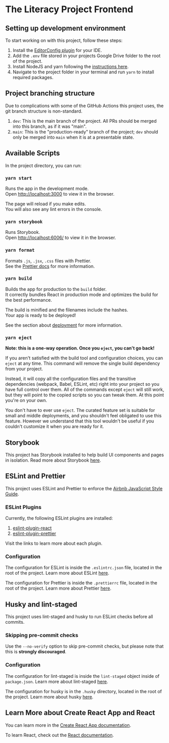# The Literacy Project Frontend

## Setting up development environment

To start working on with this project, follow these steps:
1. Install the [EditorConfig plugin](https://editorconfig.org/#download) for your IDE.
1. Add the `.env` file stored in your projects Google Drive folder to the root of the project.
1. Install NodeJS and yarn following the [instructions here](https://classic.yarnpkg.com/lang/en/docs/install).
1. Navigate to the project folder in your terminal and run `yarn` to install required packages.

## Project branching structure

Due to complications with some of the GitHub Actions this project uses, the git branch structure is non-standard.

1. `dev`: This is the main branch of the project. All PRs should be merged into this branch, as if it was "main".
1. `main`: This is the "production-ready" branch of the project; `dev` should only be merged into `main` when it is at a presentable state.

## Available Scripts

In the project directory, you can run:

### `yarn start`

Runs the app in the development mode.\
Open [http://localhost:3000](http://localhost:3000) to view it in the browser.

The page will reload if you make edits.\
You will also see any lint errors in the console.

### `yarn storybook`

Runs Storybook.\
Open [http://localhost:6006/](http://localhost:6006) to view it in the browser.

### `yarn format`

Formats `.js`, `.jsx`, `.css` files with Prettier.\
See the [Prettier docs](https://prettier.io/docs/en/index.html) for more information.

### `yarn build`

Builds the app for production to the `build` folder.\
It correctly bundles React in production mode and optimizes the build for the best performance.

The build is minified and the filenames include the hashes.\
Your app is ready to be deployed!

See the section about [deployment](https://facebook.github.io/create-react-app/docs/deployment) for more information.

### `yarn eject`

**Note: this is a one-way operation. Once you `eject`, you can't go back!**

If you aren't satisfied with the build tool and configuration choices, you can `eject` at any time. This command will remove the single build dependency from your project.

Instead, it will copy all the configuration files and the transitive dependencies (webpack, Babel, ESLint, etc) right into your project so you have full control over them. All of the commands except `eject` will still work, but they will point to the copied scripts so you can tweak them. At this point you're on your own.

You don't have to ever use `eject`. The curated feature set is suitable for small and middle deployments, and you shouldn't feel obligated to use this feature. However we understand that this tool wouldn't be useful if you couldn't customize it when you are ready for it.

## Storybook

This project has Storybook installed to help build UI components and pages in isolation. Read more about Storybook [here](https://storybook.js.org/).

## ESLint and Prettier

This project uses ESLint and Prettier to enforce the [Airbnb JavaScript Style Guide](https://github.com/airbnb/javascript).

### ESLint Plugins

Currently, the following ESLint plugins are installed:
1. [eslint-plugin-react](https://github.com/yannickcr/eslint-plugin-react)
1. [eslint-plugin-prettier](https://github.com/prettier/eslint-plugin-prettier)

Visit the links to learn more about each plugin.

### Configuration

The configuration for ESLint is inside the `.eslintrc.json` file, located in the root of the project. Learn more about ESLint [here](https://eslint.org/).

The configuration for Prettier is inside the `.prettierrc` file, located in the root of the project. Learn more about Prettier [here](https://prettier.io/docs/en/index.html).

## Husky and lint-staged

This project uses lint-staged and husky to run ESLint checks before all commits.

### Skipping pre-commit checks

Use the `--no-verify` option to skip pre-commit checks, but please note that this is **strongly discouraged**. 

### Configuration

The configuration for lint-staged is inside the `lint-staged` object inside of `package.json`. Learn more about lint-staged [here](https://github.com/okonet/lint-staged).

The configuration for husky is in the `.husky` directory, located in the root of the project. Learn more about husky [here](https://typicode.github.io/husky/).

## Learn More about Create React App and React

You can learn more in the [Create React App documentation](https://facebook.github.io/create-react-app/docs/getting-started).

To learn React, check out the [React documentation](https://reactjs.org/).
